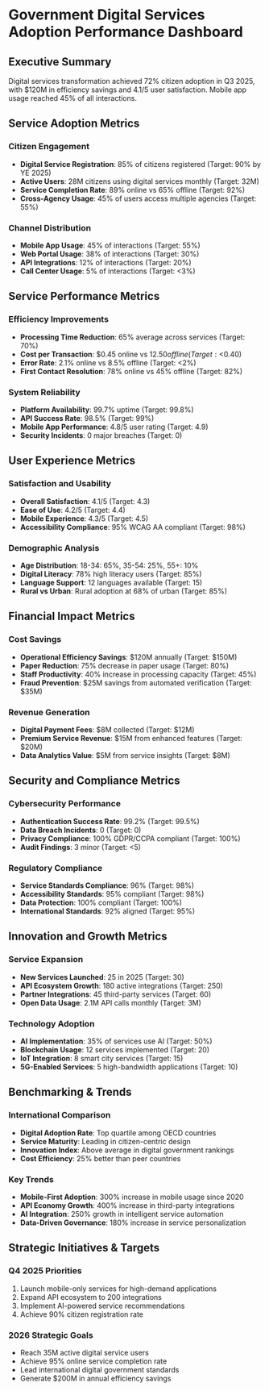 # Government Digital Services Adoption Performance Dashboard

## Executive Summary
Digital services transformation achieved 72% citizen adoption in Q3 2025, with $120M in efficiency savings and 4.1/5 user satisfaction. Mobile app usage reached 45% of all interactions.

## Service Adoption Metrics

### Citizen Engagement
- **Digital Service Registration**: 85% of citizens registered (Target: 90% by YE 2025)
- **Active Users**: 28M citizens using digital services monthly (Target: 32M)
- **Service Completion Rate**: 89% online vs 65% offline (Target: 92%)
- **Cross-Agency Usage**: 45% of users access multiple agencies (Target: 55%)

### Channel Distribution
- **Mobile App Usage**: 45% of interactions (Target: 55%)
- **Web Portal Usage**: 38% of interactions (Target: 30%)
- **API Integrations**: 12% of interactions (Target: 20%)
- **Call Center Usage**: 5% of interactions (Target: <3%)

## Service Performance Metrics

### Efficiency Improvements
- **Processing Time Reduction**: 65% average across services (Target: 70%)
- **Cost per Transaction**: $0.45 online vs $12.50 offline (Target: <$0.40)
- **Error Rate**: 2.1% online vs 8.5% offline (Target: <2%)
- **First Contact Resolution**: 78% online vs 45% offline (Target: 82%)

### System Reliability
- **Platform Availability**: 99.7% uptime (Target: 99.8%)
- **API Success Rate**: 98.5% (Target: 99%)
- **Mobile App Performance**: 4.8/5 user rating (Target: 4.9)
- **Security Incidents**: 0 major breaches (Target: 0)

## User Experience Metrics

### Satisfaction and Usability
- **Overall Satisfaction**: 4.1/5 (Target: 4.3)
- **Ease of Use**: 4.2/5 (Target: 4.4)
- **Mobile Experience**: 4.3/5 (Target: 4.5)
- **Accessibility Compliance**: 95% WCAG AA compliant (Target: 98%)

### Demographic Analysis
- **Age Distribution**: 18-34: 65%, 35-54: 25%, 55+: 10%
- **Digital Literacy**: 78% high literacy users (Target: 85%)
- **Language Support**: 12 languages available (Target: 15)
- **Rural vs Urban**: Rural adoption at 68% of urban (Target: 85%)

## Financial Impact Metrics

### Cost Savings
- **Operational Efficiency Savings**: $120M annually (Target: $150M)
- **Paper Reduction**: 75% decrease in paper usage (Target: 80%)
- **Staff Productivity**: 40% increase in processing capacity (Target: 45%)
- **Fraud Prevention**: $25M savings from automated verification (Target: $35M)

### Revenue Generation
- **Digital Payment Fees**: $8M collected (Target: $12M)
- **Premium Service Revenue**: $15M from enhanced features (Target: $20M)
- **Data Analytics Value**: $5M from service insights (Target: $8M)

## Security and Compliance Metrics

### Cybersecurity Performance
- **Authentication Success Rate**: 99.2% (Target: 99.5%)
- **Data Breach Incidents**: 0 (Target: 0)
- **Privacy Compliance**: 100% GDPR/CCPA compliant (Target: 100%)
- **Audit Findings**: 3 minor (Target: <5)

### Regulatory Compliance
- **Service Standards Compliance**: 96% (Target: 98%)
- **Accessibility Standards**: 95% compliant (Target: 98%)
- **Data Protection**: 100% compliant (Target: 100%)
- **International Standards**: 92% aligned (Target: 95%)

## Innovation and Growth Metrics

### Service Expansion
- **New Services Launched**: 25 in 2025 (Target: 30)
- **API Ecosystem Growth**: 180 active integrations (Target: 250)
- **Partner Integrations**: 45 third-party services (Target: 60)
- **Open Data Usage**: 2.1M API calls monthly (Target: 3M)

### Technology Adoption
- **AI Implementation**: 35% of services use AI (Target: 50%)
- **Blockchain Usage**: 12 services implemented (Target: 20)
- **IoT Integration**: 8 smart city services (Target: 15)
- **5G-Enabled Services**: 5 high-bandwidth applications (Target: 10)

## Benchmarking & Trends

### International Comparison
- **Digital Adoption Rate**: Top quartile among OECD countries
- **Service Maturity**: Leading in citizen-centric design
- **Innovation Index**: Above average in digital government rankings
- **Cost Efficiency**: 25% better than peer countries

### Key Trends
- **Mobile-First Adoption**: 300% increase in mobile usage since 2020
- **API Economy Growth**: 400% increase in third-party integrations
- **AI Integration**: 250% growth in intelligent service automation
- **Data-Driven Governance**: 180% increase in service personalization

## Strategic Initiatives & Targets

### Q4 2025 Priorities
1. Launch mobile-only services for high-demand applications
2. Expand API ecosystem to 200 integrations
3. Implement AI-powered service recommendations
4. Achieve 90% citizen registration rate

### 2026 Strategic Goals
- Reach 35M active digital service users
- Achieve 95% online service completion rate
- Lead international digital government standards
- Generate $200M in annual efficiency savings